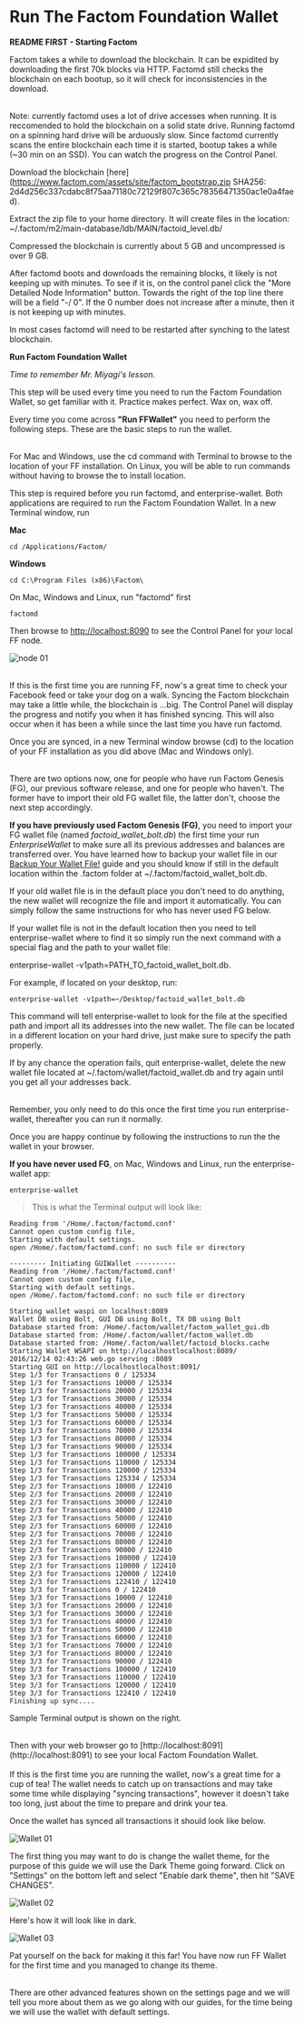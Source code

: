 # Run The Factom Foundation Wallet

**README FIRST - Starting Factom**

Factom takes a while to download the blockchain. It can be expidited by downloading the first 70k blocks via HTTP. Factomd still checks the blockchain on each bootup, so it will check for inconsistencies in the download.

<aside class="notice"><br>
Note: currently factomd uses a lot of drive accesses when running. It is reccomended to hold the blockchain on a solid state drive. Running factomd on a spinning hard drive will be arduously slow. Since factomd currently scans the entire blockchain each time it is started, bootup takes a while (~30 min on an SSD). You can watch the progress on the Control Panel.
</aside>

Download the blockchain [here](https://www.factom.com/assets/site/factom_bootstrap.zip SHA256: 2d4d256c337cdabc8f75aa71180c72129f807c365c78356471350ac1e0a4faed). 

Extract the zip file to your home directory. It will create files in the location: ~/.factom/m2/main-database/ldb/MAIN/factoid_level.db/

Compressed the blockchain is currently about 5 GB and uncompressed is over 9 GB.

After factomd boots and downloads the remaining blocks, it likely is not keeping up with minutes. To see if it is, on the control panel click the "More Detailed Node Information" button. Towards the right of the top line there will be a field "-/ 0". If the 0 number does not increase after a minute, then it is not keeping up with minutes.

In most cases factomd will need to be restarted after synching to the latest blockchain.

**Run Factom Foundation Wallet**

*Time to remember Mr. Miyagi's lesson.*
 
This step will be used every time you need to run the Factom Foundation Wallet, so get familiar with it. Practice makes perfect. Wax on, wax off.
 
Every time you come across **"Run FFWallet"** you need to perform the following steps. These are the basic steps to run the wallet.

<aside class="warning"><br>
For Mac and Windows, use the cd command with Terminal to browse to the location of your FF installation. On Linux, you will be able to run commands without having to browse the to install location.
</aside>

This step is required before you run factomd, and enterprise-wallet. Both applications are required to run the Factom Foundation Wallet.
In a new Terminal window, run

**Mac**

`cd /Applications/Factom/`

**Windows**

`cd C:\Program Files (x86)\Factom\`

On Mac, Windows and Linux, run "factomd" first

`factomd`

Then browse to [http://localhost:8090](http://localhost:8090) to see the Control Panel for your local FF node.

![node 01](images/wallet_018.png)

<aside class="notice"><br>
If this is the first time you are running FF, now's a great time to check your Facebook feed or take your dog on a walk. 
Syncing the Factom blockchain may take a little while, the blockchain is ...big. The Control Panel will display the progress and notify you when it has finished syncing. This will also occur when it has been a while since the last time you have run factomd.
</aside>

Once you are synced, in a new Terminal window browse (cd) to the location of your FF installation as you did above (Mac and Windows only).

<aside class="warning"><br>
There are two options now, one for people who have run Factom Genesis (FG), our previous software release, and one for people who haven't. The former have to import their old FG wallet file, the latter don't, choose the next step accordingly.
</aside>

**If you have previously used Factom Genesis (FG)**, you need to import your FG wallet file (named *factoid_wallet_bolt.db*) the first time your run *EnterpriseWallet* to make sure all its previous addresses and balances are transferred over. You have learned how to backup your wallet file in our [Backup Your Wallet File!](#backup-your-wallets) guide and you should know if still in the default location within the .factom folder at ~/.factom/factoid_wallet_bolt.db.

If your old wallet file is in the default place you don't need to do anything, the new wallet will recognize the file and import it automatically. You can simply follow the same instructions for who has never used FG below. 

If your wallet file is not in the default location then you need to tell enterprise-wallet where to find it so simply run the next command with a special flag and the path to your wallet file: 

enterprise-wallet -v1path=PATH_TO_factoid_wallet_bolt.db.

For example, if located on your desktop, run:

`enterprise-wallet -v1path=~/Desktop/factoid_wallet_bolt.db`
 
This command will tell enterprise-wallet to look for the file at the specified path and import all its addresses into the new wallet. The file can be located in a different location on your hard drive, just make sure to specify the path properly.

If by any chance the operation fails, quit enterprise-wallet, delete the new wallet file located at ~/.factom/wallet/factoid_wallet.db and try again until you get all your addresses back.

<aside class="success"><br>
Remember, you only need to do this once the first time you run enterprise-wallet, thereafter you can run it normally. 
</aside>

Once you are happy continue by following the instructions to run the the wallet in your browser.

**If you have never used FG**, on Mac, Windows and Linux, run the enterprise-wallet app:

`enterprise-wallet` 

> This is what the Terminal output will look like:

```shell
Reading from '/Home/.factom/factomd.conf'
Cannot open custom config file,
Starting with default settings.
open /Home/.factom/factomd.conf: no such file or directory

--------- Initiating GUIWallet ----------
Reading from '/Home/.factom/factomd.conf'
Cannot open custom config file,
Starting with default settings.
open /Home/.factom/factomd.conf: no such file or directory

Starting wallet waspi on localhost:8089
Wallet DB using Bolt, GUI DB using Bolt, TX DB using Bolt
Database started from: /Home/.factom/wallet/factom_wallet_gui.db
Database started from: /Home/.factom/wallet/factom_wallet.db
Database started from: /Home/.factom/wallet/factoid_blocks.cache
Starting Wallet WSAPI on http://localhostlocalhost:8089/
2016/12/14 02:43:26 web.go serving :8089
Starting GUI on http://localhostlocalhost:8091/
Step 1/3 for Transactions 0 / 125334
Step 1/3 for Transactions 10000 / 125334
Step 1/3 for Transactions 20000 / 125334
Step 1/3 for Transactions 30000 / 125334
Step 1/3 for Transactions 40000 / 125334
Step 1/3 for Transactions 50000 / 125334
Step 1/3 for Transactions 60000 / 125334
Step 1/3 for Transactions 70000 / 125334
Step 1/3 for Transactions 80000 / 125334
Step 1/3 for Transactions 90000 / 125334
Step 1/3 for Transactions 100000 / 125334
Step 1/3 for Transactions 110000 / 125334
Step 1/3 for Transactions 120000 / 125334
Step 1/3 for Transactions 125334 / 125334
Step 2/3 for Transactions 10000 / 122410
Step 2/3 for Transactions 20000 / 122410
Step 2/3 for Transactions 30000 / 122410
Step 2/3 for Transactions 40000 / 122410
Step 2/3 for Transactions 50000 / 122410
Step 2/3 for Transactions 60000 / 122410
Step 2/3 for Transactions 70000 / 122410
Step 2/3 for Transactions 80000 / 122410
Step 2/3 for Transactions 90000 / 122410
Step 2/3 for Transactions 100000 / 122410
Step 2/3 for Transactions 110000 / 122410
Step 2/3 for Transactions 120000 / 122410
Step 2/3 for Transactions 122410 / 122410
Step 3/3 for Transactions 0 / 122410
Step 3/3 for Transactions 10000 / 122410
Step 3/3 for Transactions 20000 / 122410
Step 3/3 for Transactions 30000 / 122410
Step 3/3 for Transactions 40000 / 122410
Step 3/3 for Transactions 50000 / 122410
Step 3/3 for Transactions 60000 / 122410
Step 3/3 for Transactions 70000 / 122410
Step 3/3 for Transactions 80000 / 122410
Step 3/3 for Transactions 90000 / 122410
Step 3/3 for Transactions 100000 / 122410
Step 3/3 for Transactions 110000 / 122410
Step 3/3 for Transactions 120000 / 122410
Step 3/3 for Transactions 122410 / 122410
Finishing up sync....
```
Sample Terminal output is shown on the right.

<br>
Then with your web browser go to [http://localhost:8091](http://localhost:8091) to see your local Factom Foundation Wallet.
<aside class="notice"><br>
If this is the first time you are running the wallet, now's a great time for a cup of tea! 
The wallet needs to catch up on transactions and may take some time while displaying "syncing transactions", however it doesn't take too long, just about the time to prepare and drink your tea.
</aside>

Once the wallet has synced all transactions it should look like below.

![Wallet 01](images/wallet_019.png)

The first thing you may want to do is change the wallet theme, for the purpose of this guide we will use the Dark Theme going forward.
Click on "Settings" on the bottom left and select "Enable dark theme", then hit "SAVE CHANGES".

![Wallet 02](images/wallet_020.png)

Here's how it will look like in dark.

![Wallet 03](images/wallet_021.png)

Pat yourself on the back for making it this far! You have now run FF Wallet for the first time and you managed to change its theme.

<aside class="success"><br>
There are other advanced features shown on the settings page and we will tell you more about them as we go along with our guides, for the time being we will use the wallet with default settings.
</aside>




